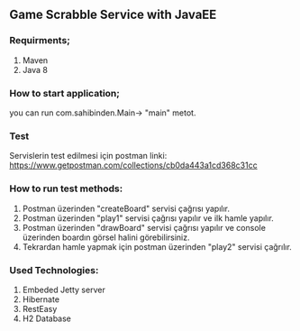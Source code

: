 ## Game Scrabble Service with JavaEE

### Requirments;
1. Maven
2. Java 8

### How to start application;

you can run com.sahibinden.Main->  "main" metot.

### Test
Servislerin test edilmesi için postman linki: https://www.getpostman.com/collections/cb0da443a1cd368c31cc

### How to run test methods:
1. Postman üzerinden "createBoard" servisi çağrısı yapılır.
2. Postman üzerinden "play1" servisi çağrısı yapılır ve ilk hamle yapılır.
3. Postman üzerinden "drawBoard" servisi çağrısı yapılır ve console üzerinden boardın görsel halini görebilirsiniz.
4. Tekrardan hamle yapmak için  postman üzerinden "play2" servisi çağrılır.  

### Used Technologies:
1. Embeded Jetty server
2. Hibernate
3. RestEasy
4. H2 Database
